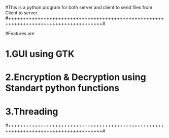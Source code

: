 #This is a python program for both server and client to send files from Client to server.
#++++++++++++++++++++++++++++++++++++++++++++++++++++++++++++++++++++++++++++++++++++++#

#Features are 
# 1.GUI using GTK 
# 2.Encryption & Decryption using Standart python functions
# 3.Threading 


#++++++++++++++++++++++++++++++++++++++++++++++++++++++++++++++++++++++++++++++++++++++#
